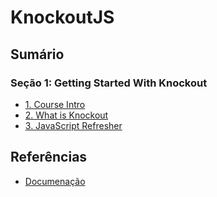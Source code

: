 # KnockoutJS

## Sumário

### Seção 1: Getting Started With Knockout
- [1. Course Intro](./1-Getting-Started-With-Knockout/1-course-intro.md)
- [2. What is Knockout](./1-Getting-Started-With-Knockout/2-what-is-knockout.md)
- [3. JavaScript Refresher](./1-Getting-Started-With-Knockout/3-javascript-refresher.html)

## Referências
- [Documenação](https://knockoutjs.com/documentation/introduction.html)
